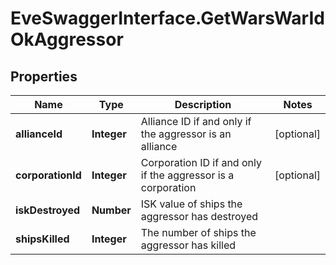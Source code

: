 # EveSwaggerInterface.GetWarsWarIdOkAggressor

## Properties
Name | Type | Description | Notes
------------ | ------------- | ------------- | -------------
**allianceId** | **Integer** | Alliance ID if and only if the aggressor is an alliance | [optional] 
**corporationId** | **Integer** | Corporation ID if and only if the aggressor is a corporation | [optional] 
**iskDestroyed** | **Number** | ISK value of ships the aggressor has destroyed | 
**shipsKilled** | **Integer** | The number of ships the aggressor has killed | 


